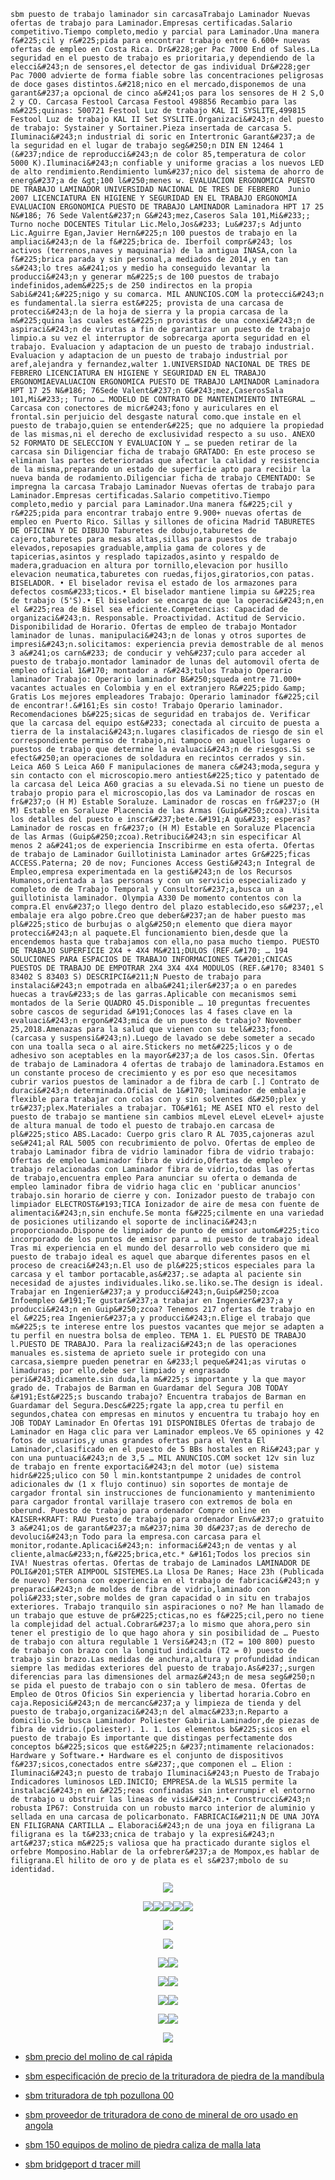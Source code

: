 
```
sbm puesto de trabajo laminador sin carcasaTrabajo Laminador Nuevas ofertas de trabajo para Laminador.Empresas certificadas.Salario competitivo.Tiempo completo,medio y parcial para Laminador.Una manera f&#225;cil y r&#225;pida para encontrar trabajo entre 6.600+ nuevas ofertas de empleo en Costa Rica. Dr&#228;ger Pac 7000 End of Sales.La seguridad en el puesto de trabajo es prioritaria,y dependiendo de la elecci&#243;n de sensores,el detector de gas individual Dr&#228;ger Pac 7000 advierte de forma fiable sobre las concentraciones peligrosas de doce gases distintos.&#218;nico en el mercado,disponemos de una garant&#237;a opcional de cinco a&#241;os para los sensores de H 2 S,O 2 y CO. Carcasa Festool Carcasa Festool 498856 Recambio para las m&#225;quinas: 500721 Festool Luz de trabajo KAL II SYSLITE,499815 Festool Luz de trabajo KAL II Set SYSLITE.Organizaci&#243;n del puesto de trabajo: Systainer y Sortainer.Pieza insertada de carcasa 5. Iluminaci&#243;n industrial di soric en Intertronic Garant&#237;a de la seguridad en el lugar de trabajo seg&#250;n DIN EN 12464 1 (&#237;ndice de reproducci&#243;n de color 85,temperatura de color 5000 K).Iluminaci&#243;n confiable y uniforme gracias a los nuevos LED de alto rendimiento.Rendimiento lum&#237;nico del sistema de ahorro de energ&#237;a de &gt;100 l&#250;menes w. EVALUACION ERGONOMICA PUESTO DE TRABAJO LAMINADOR UNIVERSIDAD NACIONAL DE TRES DE FEBRERO  Junio 2007 LICENCIATURA EN HIGIENE Y SEGURIDAD EN EL TRABAJO ERGONOMIA EVALUACION ERGONOMICA PUESTO DE TRABAJO LAMINADOR Laminadora HPT 17 25 N&#186; 76 Sede Valent&#237;n G&#243;mez,Caseros Sala 101,Mi&#233;; Turno noche DOCENTES Titular Lic.Melo,Jos&#233; Lu&#237;s Adjunto Lic.Aguirre Egan,Javier Hern&#225;n 100 puestos de trabajo en la ampliaci&#243;n de la f&#225;brica de. Iberfoil compr&#243; los activos (terrenos,naves y maquinaria) de la antigua INASA,con la f&#225;brica parada y sin personal,a mediados de 2014,y en tan s&#243;lo tres a&#241;os y medio ha conseguido levantar la producci&#243;n y generar m&#225;s de 100 puestos de trabajo indefinidos,adem&#225;s de 250 indirectos en la propia Sabi&#241;&#225;nigo y su comarca. MIL ANUNCIOS.COM la protecci&#243;n es fundamental.la sierra est&#225; provista de una carcasa de protecci&#243;n de la hoja de sierra y la propia carcasa de la m&#225;quina las cuales est&#225;n provistas de una conexi&#243;n de aspiraci&#243;n de virutas a fin de garantizar un puesto de trabajo limpio.a su vez el interruptor de sobrecarga aporta seguridad en el trabajo. Evaluacion y adaptacion de un puesto de trabajo industrial. Evaluacion y adaptacion de un puesto de trabajo industrial por aref,alejandra y fernandez,walter 1.UNIVERSIDAD NACIONAL DE TRES DE FEBRERO LICENCIATURA EN HIGIENE Y SEGURIDAD EN EL TRABAJO ERGONOMIAEVALUACION ERGONOMICA PUESTO DE TRABAJO LAMINADOR Laminadora HPT 17 25 N&#186; 76Sede Valent&#237;n G&#243;mez,CaserosSala 101,Mi&#233;; Turno … MODELO DE CONTRATO DE MANTENIMIENTO INTEGRAL … Carcasa con conectores de micr&#243;fono y auriculares en el frontal.sin perjuicio del desgaste natural como.que instale en el puesto de trabajo,quien se entender&#225; que no adquiere la propiedad de las mismas,ni el derecho de exclusividad respecto a su uso. ANEXO 52 FORMATO DE SELECCION Y EVALUACION Y … se pueden retirar de la carcasa sin Diligenciar ficha de trabajo GRATADO: En este proceso se eliminan las partes deterioradas que afectar la calidad y resistencia de la misma,preparando un estado de superficie apto para recibir la nueva banda de rodamiento.Diligenciar ficha de trabajo CEMENTADO: Se impregna la carcasa Trabajo Laminador Nuevas ofertas de trabajo para Laminador.Empresas certificadas.Salario competitivo.Tiempo completo,medio y parcial para Laminador.Una manera f&#225;cil y r&#225;pida para encontrar trabajo entre 9.900+ nuevas ofertas de empleo en Puerto Rico. Sillas y sillones de oficina Madrid TABURETES DE OFICINA Y DE DIBUJO Taburetes de dobujo,taburetes de cajero,taburetes para mesas altas,sillas para puestos de trabajo elevados,reposapies graduable,amplia gama de colores y de tapicerias,asintos y resplado tapizados,asinto y respaldo de madera,graduacion en altura por tornillo,elevacion por husillo elevacion neumatica,taburetes con ruedas,fijos,giratorios,con patas. BISELADOR. • El biselador revisa el estado de los armazones para defectos cosm&#233;ticos.• El biselador mantiene limpia su &#225;rea de trabajo (5'S).• El biselador se encarga de que la operaci&#243;n,en el &#225;rea de Bisel sea eficiente.Competencias: Capacidad de organizaci&#243;n. Responsable. Proactividad. Actitud de Servicio. Disponibilidad de Horario. Ofertas de empleo de trabajo Montador laminador de lunas. manipulaci&#243;n de lonas y otros suportes de impresi&#243;n.solicitamos: experiencia previa demostrable de al menos 3 a&#241;os carn&#233; de conducir y veh&#237;culo para acceder al puesto de trabajo.montador laminador de lunas del automovil oferta de empleo oficial 1&#170; montador a r&#243;tulos Trabajo Operario laminador Trabajo: Operario laminador B&#250;squeda entre 71.000+ vacantes actuales en Colombia y en el extranjero R&#225;pido &amp; Gratis Los mejores empleadores Trabajo: Operario laminador f&#225;cil de encontrar!.&#161;Es sin costo! Trabajo Operario laminador. Recomendaciones b&#225;sicas de seguridad en trabajos de. Verificar que la carcasa del equipo est&#233; conectada al circuito de puesta a tierra de la instalaci&#243;n.lugares clasificados de riesgo de sin el correspondiente permiso de trabajo,ni tampoco en aquellos lugares o puestos de trabajo que determine la evaluaci&#243;n de riesgos.Si se efect&#250;an operaciones de soldadura en recintos cerrados y sin. Leica A60 S Leica A60 F manipulaciones de manera c&#243;moda,segura y sin contacto con el microscopio.mero antiest&#225;tico y patentado de la carcasa del Leica A60 gracias a su elevada.Si no tiene un puesto de trabajo propio para el microscopio,las dos va Laminador de roscas en fr&#237;o (H M) Estable Soraluze. Laminador de roscas en fr&#237;o (H M) Estable en Soraluze Placencia de las Armas (Guip&#250;zcoa).Visita los detalles del puesto e inscr&#237;bete.&#191;A qu&#233; esperas? Laminador de roscas en fr&#237;o (H M) Estable en Soraluze Placencia de las Armas (Guip&#250;zcoa).Retribuci&#243;n sin especificar Al menos 2 a&#241;os de experiencia Inscribirme en esta oferta. Ofertas de trabajo de Laminador Guillotinista Laminador artes Gr&#225;ficas ACCESS.Paterna; 20 de nov; Funciones Access Gesti&#243;n Integral de Empleo,empresa experimentada en la gesti&#243;n de los Recursos Humanos,orientada a las personas y con un servicio especializado y completo de de Trabajo Temporal y Consultor&#237;a,busca un a guillotinista laminador. Olympia A330 De momento contentos con la compra.El env&#237;o llego dentro del plazo establecido,eso s&#237;,el embalaje era algo pobre.Creo que deber&#237;an de haber puesto mas pl&#225;stico de burbujas o alg&#250;n elemento que diera mayor protecci&#243;n al paquete.El funcionamiento bien,desde que la encendemos hasta que trabajamos con ella,no pasa mucho tiempo. PUESTO DE TRABAJO SUPERFICIE 2X4 + 4X4 M&#211;DULOS (REF.&#170; … 194 SOLUCIONES PARA ESPACIOS DE TRABAJO INFORMACIONES T&#201;CNICAS PUESTOS DE TRABAJO DE EMPOTRAR 2X4 3X4 4X4 MODULOS (REF.&#170; 83401 S 83402 S 83403 S) DESCRIPCI&#211;N Puesto de trabajo para instalaci&#243;n empotrada en alba&#241;iler&#237;a o en paredes huecas a trav&#233;s de las garras.Aplicable con mecanismos semi montados de la Serie QUADRO 45.Disponible … 10 preguntas frecuentes sobre cascos de seguridad &#191;Conoces las 4 fases clave en la evaluaci&#243;n ergon&#243;mica de un puesto de trabajo? November 25,2018.Amenazas para la salud que vienen con su tel&#233;fono.(carcasa y suspensi&#243;n).Luego de lavado se debe someter a secado con una toalla seca o al aire.Stickers no met&#225;licos y o de adhesivo son aceptables en la mayor&#237;a de los casos.Sin. Ofertas de trabajo de Laminadora 4 ofertas de trabajo de laminadora.Estamos en un constante proceso de crecimiento y es por eso que necesitamos cubrir varios puestos de laminador a de fibra de carb [.] Contrato de duraci&#243;n determinada.Oficial de 1&#170; laminador de embalaje flexible para trabajar con colas con y sin solventes d&#250;plex y tr&#237;plex.Materiales a trabajar. TO&#161; ME ASEI NTO el resto del puesto de trabajo se mantiene sin cambios mLevel eLevel eLevel+ ajuste de altura manual de todo el puesto de trabajo.en carcasa de pl&#225;stico ABS.Lacado: Cuerpo gris claro R AL 7035,cajoneras azul se&#241;al RAL 5005 con recubrimiento de polvo. Ofertas de empleo de trabajo Laminador fibra de vidrio laminador fibra de vidrio trabajo: Ofertas de empleo Laminador fibra de vidrio,Ofertas de empleo y trabajo relacionadas con Laminador fibra de vidrio,todas las ofertas de trabajo,encuentra empleo Para anunciar su oferta o demanda de empleo laminador fibra de vidrio haga clic en 'publicar anuncios' trabajo.sin horario de cierre y con. Ionizador puesto de trabajo con limpiador ELECTROST&#193;TICA Ionizador de aire de mesa con fuente de alimentaci&#243;n,sin enchufe.Se monta f&#225;cilmente en una variedad de posiciones utilizando el soporte de inclinaci&#243;n proporcionado.Dispone de limpiador de punto de emisor autom&#225;tico incorporado de los puntos de emisor para … mi puesto de trabajo ideal Tras mi experiencia en el mundo del desarrollo web considero que mi puesto de trabajo ideal es aquel que abarque diferentes pasos en el proceso de creaci&#243;n.El uso de pl&#225;sticos especiales para la carcasa y el tambor portacable,as&#237;.se adapta al paciente sin necesidad de ajustes individuales.liko.se.liko.se.The design is ideal. Trabajar en Ingenier&#237;a y producci&#243;n,Guip&#250;zcoa Infoempleo &#191;Te gustar&#237;a trabajar en Ingenier&#237;a y producci&#243;n en Guip&#250;zcoa? Tenemos 217 ofertas de trabajo en el &#225;rea Ingenier&#237;a y producci&#243;n.Elige el trabajo que m&#225;s te interese entre los puestos vacantes que mejor se adapten a tu perfil en nuestra bolsa de empleo. TEMA 1. EL PUESTO DE TRABAJO l.PUESTO DE TRABAJO. Para la realizaci&#243;n de las operaciones manuales es.sistema de aprieto suele ir protegido con una carcasa,siempre pueden penetrar en &#233;l peque&#241;as virutas o limaduras; por ello,debe ser limpiado y engrasado peri&#243;dicamente.sin duda,la m&#225;s importante y la que mayor grado de. Trabajos de Barman en Guardamar del Segura JOB TODAY &#191;Est&#225;s buscando trabajo? Encuentra trabajos de Barman en Guardamar del Segura.Desc&#225;rgate la app,crea tu perfil en segundos,chatea con empresas en minutos y encuentra tu trabajo hoy en JOB TODAY Laminador En Ofertas 191 DISPONIBLES Ofertas de trabajo de Laminador en Haga clic para ver Laminador empleos.Ve 65 opiniones y 42 fotos de usuarios,y unas grandes ofertas para el Venta El Laminador,clasificado en el puesto de 5 BBs hostales en Ri&#243;par y con una puntuaci&#243;n de 3,5 … MIL ANUNCIOS.COM socket 12v sin luz de trabajo en frente exportaci&#243;n del motor (ue) sistema hidr&#225;ulico con 50 l min.kontstantpumpe 2 unidades de control adicionales dw (1 x flujo continuo) sin soportes de montaje de cargador frontal sin instrucciones de funcionamiento y mantenimiento para cargador frontal varillaje trasero con extremos de bola en oberund. Puesto de trabajo para ordenador Compre online en KAISER+KRAFT: RAU Puesto de trabajo para ordenador Env&#237;o gratuito 3 a&#241;os de garant&#237;a m&#237;nima 30 d&#237;as de derecho de devoluci&#243;n Todo para la empresa.con carcasa para el monitor,rodante.Aplicaci&#243;n: informaci&#243;n de ventas y al cliente,almac&#233;n,f&#225;brica,etc.* &#161;Todos los precios sin IVA! Nuestras ofertas. Ofertas de trabajo de Laminados LAMINADOR DE POLI&#201;STER AIMPOOL SISTEMES.La Llosa De Ranes; Hace 23h (Publicada de nuevo) Persona con experiencia en el trabajo de fabricaci&#243;n y preparaci&#243;n de moldes de fibra de vidrio,laminado con poli&#233;ster,sobre moldes de gran capacidad o in situ en trabajos exteriores. Trabajo tranquilo sin aspiraciones o no? Me han llamado de un trabajo que estuve de pr&#225;cticas,no es f&#225;cil,pero no tiene la complejidad del actual.Cobrar&#237;a lo mismo que ahora,pero sin tener el prestigio de lo que hago ahora y sin posibilidad de … Puesto de trabajo con altura regulable 1 Versi&#243;n (T2 = 100 800) puesto de trabajo con brazo con la longitud indicada (T2 = 0) puesto de trabajo sin brazo.Las medidas de anchura,altura y profundidad indican siempre las medidas exteriores del puesto de trabajo.As&#237;,surgen diferencias para las dimensiones del armaz&#243;n de mesa seg&#250;n se pida el puesto de trabajo con o sin tablero de mesa. Ofertas de Empleo de Otros Oficios Sin experiencia y libertad horaria.Cobro en caja.Reposici&#243;n de mercanc&#237;a y limpieza de tienda y del puesto de trabajo,organizaci&#243;n del almac&#233;n.Reparto a domicilio.Se busca Laminador Poliester Gabiria.Laminador,de piezas de fibra de vidrio.(poliester). 1. 1. Los elementos b&#225;sicos en el puesto de trabajo Es importante que distingas perfectamente dos conceptos b&#225;sicos que est&#225;n &#237;ntimamente relacionados: Hardware y Software.• Hardware es el conjunto de dispositivos f&#237;sicos,conectados entre s&#237;,que componen el … Elion : Iluminaci&#243;n puesto de trabajo Iluminaci&#243;n Puesto de Trabajo Indicadores luminosos LED.INICIO; EMPRESA.de la WLS15 permite la instalaci&#243;n en &#225;reas confinadas sin interrumpir el entorno de trabajo u obstruir las lineas de visi&#243;n.• Construcci&#243;n robusta IP67: Construida con un robusto marco interior de aluminio y sellada en una carcasa de policarbonato. FABRICACI&#211;N DE UNA JOYA EN FILIGRANA CARTILLA … Elaboraci&#243;n de una joya en filigrana La filigrana es la t&#233;cnica de trabajo y la expresi&#243;n art&#237;stica m&#225;s valiosa que ha practicado durante siglos el orfebre Momposino.Hablar de la orfebrer&#237;a de Mompox,es hablar de filigrana.El hilito de oro y de plata es el s&#237;mbolo de su identidad. 
```

<div align="center">

<a href="https://es-crusher.shibang-china.com/github&k=sbm+puesto+de+trabajo+laminador+sin+carcasa"><img src="https://static.shibang-china.com/es/crusher/logo.jpg"></a>

<a href="https://es-crusher.shibang-china.com/github&k=sbm+puesto+de+trabajo+laminador+sin+carcasa"><img src="https://static.shibang-china.com/es/crusher/index.jpg"></a><a href="https://es-crusher.shibang-china.com/material.htmlgithub&k=sbm+puesto+de+trabajo+laminador+sin+carcasa"><img src="https://static.shibang-china.com/es/crusher/material.jpg"></a><a href="https://es-crusher.shibang-china.com/application.htmlgithub&k=sbm+puesto+de+trabajo+laminador+sin+carcasa"><img src="https://static.shibang-china.com/es/crusher/application.jpg"></a><a href="https://es-crusher.shibang-china.com/aboutus.htmlgithub&k=sbm+puesto+de+trabajo+laminador+sin+carcasa"><img src="https://static.shibang-china.com/es/crusher/aboutus.jpg"></a><a href="https://es-crusher.shibang-china.com/contact.htmlgithub&k=sbm+puesto+de+trabajo+laminador+sin+carcasa"><img src="https://static.shibang-china.com/es/crusher/contact.jpg"></a>

<a href="https://es-crusher.shibang-china.com/github&k=sbm+puesto+de+trabajo+laminador+sin+carcasa"><img src="https://static.shibang-china.com/es/crusher/banner.jpg"></a>

<a href="https://swt.shibang-china.com/github&k=sbm+puesto+de+trabajo+laminador+sin+carcasa"><img src="https://static.shibang-china.com/es/crusher/text.jpg"></a>

<a href="https://swt.shibang-china.com/github&k=sbm+puesto+de+trabajo+laminador+sin+carcasa"><img src="https://static.shibang-china.com/es/crusher/chat.jpg"></a><a href="https://es-crusher.shibang-china.com/contact.htmlgithub&k=sbm+puesto+de+trabajo+laminador+sin+carcasa"><img src="https://static.shibang-china.com/es/crusher/message.jpg"></a>

<a href="https://es-crusher.shibang-china.com/products/pe.htmlgithub&k=sbm+puesto+de+trabajo+laminador+sin+carcasa"><img src="https://static.shibang-china.com/es/crusher/pe.jpg"></a><a href="https://es-crusher.shibang-china.com/products/pf.htmlgithub&k=sbm+puesto+de+trabajo+laminador+sin+carcasa"><img src="https://static.shibang-china.com/es/crusher/pf.jpg"></a>

<a href="https://es-crusher.shibang-china.com/products/hpt.htmlgithub&k=sbm+puesto+de+trabajo+laminador+sin+carcasa"><img src="https://static.shibang-china.com/es/crusher/hpt.jpg"></a><a href="https://es-crusher.shibang-china.com/products/vsi.htmlgithub&k=sbm+puesto+de+trabajo+laminador+sin+carcasa"><img src="https://static.shibang-china.com/es/crusher/vsi.jpg"></a>

<a href="https://es-crusher.shibang-china.com/products/klv.htmlgithub&k=sbm+puesto+de+trabajo+laminador+sin+carcasa"><img src="https://static.shibang-china.com/es/crusher/klv.jpg"></a><a href="https://es-crusher.shibang-china.com/products/portable.htmlgithub&k=sbm+puesto+de+trabajo+laminador+sin+carcasa"><img src="https://static.shibang-china.com/es/crusher/portable.jpg"></a>

<a href="https://swt.shibang-china.com/github&k=sbm+puesto+de+trabajo+laminador+sin+carcasa"><img src="https://static.shibang-china.com/es/crusher/case.jpg"></a>

</div>


* [sbm precio del molino de cal rápida](sbm%20precio%20del%20molino%20de%20cal%20r%C3%A1pida.md)

* [sbm especificación de precio de la trituradora de piedra de la mandíbula](sbm%20especificaci%C3%B3n%20de%20precio%20de%20la%20trituradora%20de%20piedra%20de%20la%20mand%C3%ADbula.md)

* [sbm trituradora de tph pozullona 00](sbm%20trituradora%20de%20tph%20pozullona%2000.md)

* [sbm proveedor de trituradora de cono de mineral de oro usado en angola](sbm%20proveedor%20de%20trituradora%20de%20cono%20de%20mineral%20de%20oro%20usado%20en%20angola.md)

* [sbm 150 equipos de molino de piedra caliza de malla lata](sbm%20150%20equipos%20de%20molino%20de%20piedra%20caliza%20de%20malla%20lata.md)

* [sbm bridgeport d tracer mill](sbm%20bridgeport%20d%20tracer%20mill.md)